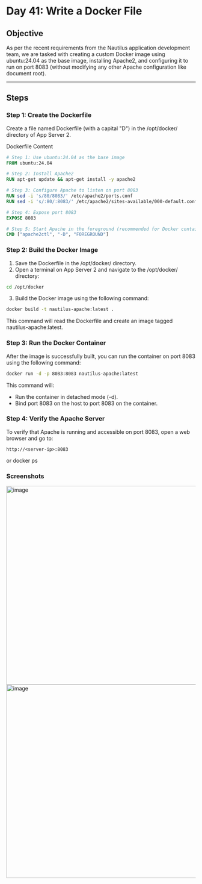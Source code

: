 # Day 41: Write a Docker File

## Objective

As per the recent requirements from the Nautilus application development team, we are tasked with creating a custom Docker image using ubuntu:24.04 as the base image, installing Apache2, and configuring it to run on port 8083 (without modifying any other Apache configuration like document root).

---

## Steps

### Step 1: Create the Dockerfile

Create a file named Dockerfile (with a capital "D") in the /opt/docker/ directory of App Server 2.

Dockerfile Content

```Dockerfile
# Step 1: Use ubuntu:24.04 as the base image
FROM ubuntu:24.04

# Step 2: Install Apache2
RUN apt-get update && apt-get install -y apache2

# Step 3: Configure Apache to listen on port 8083
RUN sed -i 's/80/8083/' /etc/apache2/ports.conf
RUN sed -i 's/:80/:8083/' /etc/apache2/sites-available/000-default.conf

# Step 4: Expose port 8083
EXPOSE 8083

# Step 5: Start Apache in the foreground (recommended for Docker containers)
CMD ["apache2ctl", "-D", "FOREGROUND"]
```
### Step 2: Build the Docker Image

1. Save the Dockerfile in the /opt/docker/ directory.
2. Open a terminal on App Server 2 and navigate to the /opt/docker/ directory:
```bash
cd /opt/docker
```
3. Build the Docker image using the following command:
```bash
docker build -t nautilus-apache:latest .
```
This command will read the Dockerfile and create an image tagged nautilus-apache:latest.

### Step 3: Run the Docker Container
After the image is successfully built, you can run the container on port 8083 using the following command:
```bash
docker run -d -p 8083:8083 nautilus-apache:latest
```
This command will:

- Run the container in detached mode (-d).
- Bind port 8083 on the host to port 8083 on the container.

### Step 4: Verify the Apache Server
To verify that Apache is running and accessible on port 8083, open a web browser and go to:
```
http://<server-ip>:8083
```
or docker ps

### Screenshots

<img width="1050" height="527" alt="image" src="https://github.com/user-attachments/assets/9636488a-a8b0-4d44-94ac-153904ac2dca" />
<img width="1050" height="514" alt="image" src="https://github.com/user-attachments/assets/d159a940-ebc8-443a-9b3e-4c3f31f40ce8" />



